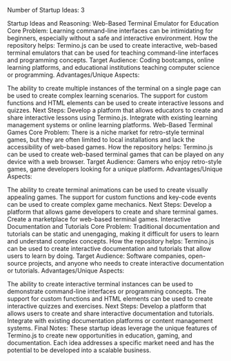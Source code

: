 Number of Startup Ideas: 3

Startup Ideas and Reasoning:
Web-Based Terminal Emulator for Education Core Problem: Learning command-line interfaces can be intimidating for beginners, especially without a safe and interactive environment. How the repository helps: Termino.js can be used to create interactive, web-based terminal emulators that can be used for teaching command-line interfaces and programming concepts. Target Audience: Coding bootcamps, online learning platforms, and educational institutions teaching computer science or programming. Advantages/Unique Aspects:

The ability to create multiple instances of the terminal on a single page can be used to create complex learning scenarios.
The support for custom functions and HTML elements can be used to create interactive lessons and quizzes. Next Steps:
Develop a platform that allows educators to create and share interactive lessons using Termino.js.
Integrate with existing learning management systems or online learning platforms.
Web-Based Terminal Games Core Problem: There is a niche market for retro-style terminal games, but they are often limited to local installations and lack the accessibility of web-based games. How the repository helps: Termino.js can be used to create web-based terminal games that can be played on any device with a web browser. Target Audience: Gamers who enjoy retro-style games, game developers looking for a unique platform. Advantages/Unique Aspects:

The ability to create terminal animations can be used to create visually appealing games.
The support for custom functions and key-code events can be used to create complex game mechanics. Next Steps:
Develop a platform that allows game developers to create and share terminal games.
Create a marketplace for web-based terminal games.
Interactive Documentation and Tutorials Core Problem: Traditional documentation and tutorials can be static and unengaging, making it difficult for users to learn and understand complex concepts. How the repository helps: Termino.js can be used to create interactive documentation and tutorials that allow users to learn by doing. Target Audience: Software companies, open-source projects, and anyone who needs to create interactive documentation or tutorials. Advantages/Unique Aspects:

The ability to create interactive terminal instances can be used to demonstrate command-line interfaces or programming concepts.
The support for custom functions and HTML elements can be used to create interactive quizzes and exercises. Next Steps:
Develop a platform that allows users to create and share interactive documentation and tutorials.
Integrate with existing documentation platforms or content management systems.
Final Notes:
These startup ideas leverage the unique features of Termino.js to create new opportunities in education, gaming, and documentation. Each idea addresses a specific market need and has the potential to be developed into a scalable business.
